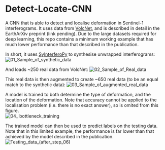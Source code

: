# Detect-Locate-CNN
A CNN that is able to detect and localise deformation in Sentinel-1 interferograms.  It uses data from [VolcNet](https://github.com/matthew-gaddes/VolcNet), and is described in detail in the EarthArXiv preprint (link pending).  Due to the large datasets required for deep learning, this repo contains a minimum working example that has much lower performance than that described in the publication.  

In short, it uses [SyInterferoPy](https://github.com/matthew-gaddes/SyInterferoPy) to synthesise unwrapped interferograms:
![01_Sample_of_synthetic_data](https://user-images.githubusercontent.com/10498635/104200533-b35f8380-5420-11eb-874a-1504d846eb52.png)

And loads ~250 real data from VolcNet:
![02_Sample_of_Real_data](https://user-images.githubusercontent.com/10498635/104200535-b3f81a00-5420-11eb-9e1c-61a4ce37b6d3.png)

This real data is then augmented to create ~650 real data (to be an equal match to the synthetic data):
![03_Sample_of_augmented_real_data](https://user-images.githubusercontent.com/10498635/104200538-b490b080-5420-11eb-9e4e-fb61bd64c527.png)

A model is trained to both determine the type of deformation, and the location of the deformation.  Note that accuracy cannot be applied to the localisation problem (i.e. there is no exact answer), so is omited from this figure.  
![04_ bottleneck_training](https://user-images.githubusercontent.com/10498635/104200540-b5294700-5420-11eb-9cfc-f7d7bb2ddc91.png)

The trained model can then be used to predict labels on the testing data.  Note that in this limited example, the performance is far lower than that achieved by the model described in the publication.  
![Testing_data_(after_step_06)](https://user-images.githubusercontent.com/10498635/104200541-b5c1dd80-5420-11eb-91de-09f9bb313c1f.png)


